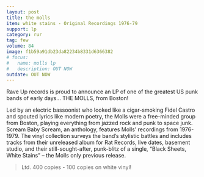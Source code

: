 ```yaml
---
layout: post
title: the molls 
item: white stains - Original Recordings 1976-79
support: lp
category: rur
tag: few
volume: 84
image: f1b59a91db23da82234b8331d6366382
# focus:
#   name: molls lp
#   description: OUT NOW
outdate: OUT NOW
---
```


Rave Up records is proud to announce an LP of one of the greatest US punk bands of early days… THE MOLLS, from Boston!

Led by an electric bassoonist who looked like a cigar-smoking Fidel Castro and spouted lyrics like modern poetry, the Molls were a free-minded group from Boston, playing everything from jazzed rock and punk to space junk. Scream Baby Scream, an anthology, features Molls’ recordings from 1976-1979. The vinyl collection surveys the band’s stylistic battles and includes tracks from their unreleased album for Rat Records, live dates, basement studio, and their still-sought-after, punk-blitz of a single, “Black Sheets, White Stains” – the Molls only previous release.

> Ltd. 400 copies - 100 copies on white vinyl!
